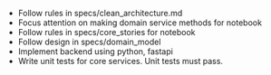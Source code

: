 - Follow rules in specs/clean_architecture.md
- Focus attention on making domain service methods for notebook
- Follow rules in specs/core_stories for notebook
- Follow design in specs/domain_model
- Implement backend using python, fastapi
- Write unit tests for core services. Unit tests must pass.
